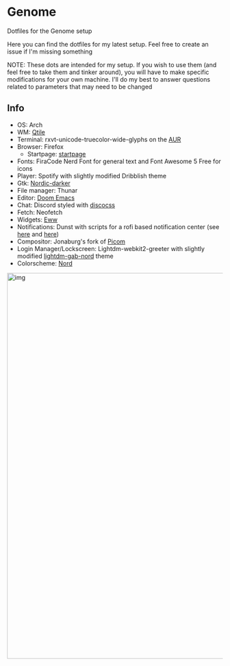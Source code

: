 # Genome
Dotfiles for the Genome setup

Here you can find the dotfiles for my latest setup. Feel free to create an issue if I'm missing something

NOTE: These dots are intended for my setup. If you wish to use them (and feel free to take them and tinker around), you will have to make specific modifications
for your own machine. I'll do my best to answer questions related to parameters that may need to be changed

## Info
- OS: Arch
- WM: [Qtile](https://github.com/qtile/qtile)
- Terminal: rxvt-unicode-truecolor-wide-glyphs on the [AUR](https://aur.archlinux.org/packages/rxvt-unicode-truecolor-wide-glyphs/)
- Browser: Firefox
  - Startpage: [startpage](https://github.com/deepjyoti30/startpage)
- Fonts: FiraCode Nerd Font for general text and Font Awesome 5 Free for icons
- Player: Spotify with slightly modified Dribblish theme
- Gtk: [Nordic-darker](https://github.com/EliverLara/Nordic)
- File manager: Thunar
- Editor: [Doom Emacs](https://github.com/hlissner/doom-emacs)
- Chat: Discord styled with [discocss](https://github.com/mlvzk/discocss)
- Fetch: Neofetch
- Widgets: [Eww](https://github.com/elkowar/eww)
- Notifications: Dunst with scripts for a rofi based notification center (see [here](https://github.com/Barbarossa93/Genome/blob/main/.local/bin/dunst_logger.sh) and [here](https://github.com/Barbarossa93/Genome/blob/main/.local/bin/rofi_notif_center.sh))
- Compositor: Jonaburg's fork of [Picom](https://github.com/jonaburg/picom)
- Login Manager/Lockscreen: Lightdm-webkit2-greeter with slightly modified [lightdm-gab-nord](https://github.com/AlphaNecron/lightdm-gab-nord) theme
- Colorscheme: [Nord](https://www.nordtheme.com/)

<img src="https://raw.githubusercontent.com/Barbarossa93/Genome/main/out.png" alt="img" align="center" width="900px">
